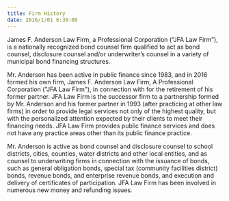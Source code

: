 ```yaml
---
title: Firm History
date: 2016/1/01 6:30:00
---
```

James F. Anderson Law Firm, a Professional Corporation (“JFA Law Firm”), is a nationally recognized bond counsel firm qualified to act as bond counsel, disclosure counsel and/or underwriter’s counsel in a variety of municipal bond financing structures.

Mr. Anderson has been active in public finance since 1983, and in 2016 formed his own firm, James F. Anderson Law Firm, A Professional Corporation ("JFA Law Firm"), in connection with for the retirement of his former partner.  JFA Law Firm is the successor firm to a partnership formed by Mr. Anderson and his former partner in 1993 (after practicing at other law firms) in order to provide legal services not only of the highest quality, but with the personalized attention expected by their clients to meet their financing needs. JFA Law Firm provides public finance services and does not have any practice areas other than its public finance practice.

Mr. Anderson is active as bond counsel and disclosure counsel to school districts, cities, counties, water districts and other local entities, and as counsel to underwriting firms in connection with the issuance of bonds, such as general obligation bonds, special tax (community facilities district) bonds, revenue bonds, and enterprise revenue bonds, and execution and delivery of certificates of participation. JFA Law Firm has been involved in numerous new money and refunding issues.

